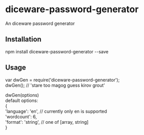 diceware-password-generator
=========

An diceware password generator

## Installation

  npm install diceware-password-generator --save

## Usage

  var dwGen = require('diceware-password-generator');  
  dwGen();		// 'stare too magog guess kirov grout'  

  dwGen(options)  
  default options:  
  {  
  	'language': 'en',	   // currently only en is supported  
  	'wordcount': 6,  
  	'format': 'string',    // one of [array, string]  
  }  
